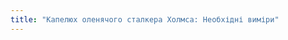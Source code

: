 ```yaml
---
title: "Капелюх оленячого сталкера Холмса: Необхідні виміри"
---
```


<DesignMeasurements design='holmes' />
